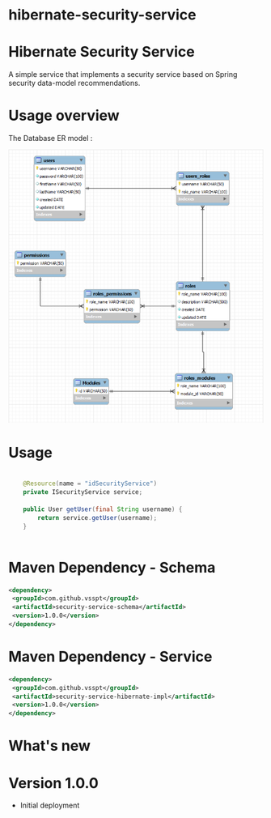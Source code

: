# hibernate-security-service
Hibernate Security Service
===========
A simple service that implements a security service based on Spring security data-model recommendations.

Usage overview
===========
The Database ER model :

![Database ER Model](https://raw.githubusercontent.com/vsspt/hibernate-security-service/master/service/datamodel/model.png)


Usage
===========
```java
	
	@Resource(name = "idSecurityService")
	private ISecurityService service;

	public User getUser(final String username) {
		return service.getUser(username);
	}
    
```


Maven Dependency - Schema
===========
```xml
<dependency>
 <groupId>com.github.vsspt</groupId>
 <artifactId>security-service-schema</artifactId>
 <version>1.0.0</version>
</dependency>
```	

Maven Dependency - Service
===========
```xml
<dependency>
 <groupId>com.github.vsspt</groupId>
 <artifactId>security-service-hibernate-impl</artifactId>
 <version>1.0.0</version>
</dependency>
```	


What's new
===========

Version 1.0.0
===========
- Initial deployment


